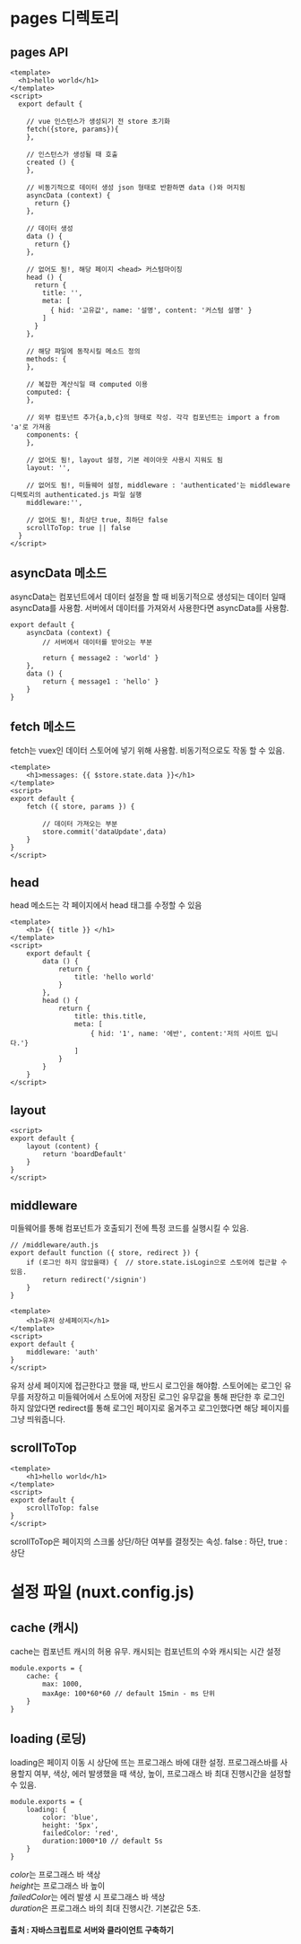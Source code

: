 # pages 디렉토리

## pages API

```vue
<template>
  <h1>hello world</h1>
</template>
<script>
  export default {

    // vue 인스턴스가 생성되기 전 store 초기화
    fetch({store, params}){
    },

    // 인스턴스가 생성될 때 호출
    created () {
    },

    // 비동기적으로 데이터 생성 json 형태로 반환하면 data ()와 머지됨
    asyncData (context) {
      return {}
    },

    // 데이터 생성
    data () {
      return {}
    },

    // 없어도 됨!, 해당 페이지 <head> 커스텀마이징
    head () {
      return {
        title: '',
        meta: [
          { hid: '고유값', name: '설명', content: '커스텀 설명' }
        ]
      }
    },

    // 해당 파일에 동작시킬 메소드 정의
    methods: {
    },

    // 복잡한 계산식일 때 computed 이용
    computed: {
    },

    // 외부 컴포넌트 추가{a,b,c}의 형태로 작성. 각각 컴포넌트는 import a from 'a'로 가져옴
    components: {
    },

    // 없어도 됨!, layout 설정, 기본 레이아웃 사용시 지워도 됨
    layout: '',

    // 없어도 됨!, 미들웨어 설정, middleware : 'authenticated'는 middleware 디렉토리의 authenticated.js 파일 실행
    middleware:'',

    // 없어도 됨!, 최상단 true, 최하단 false
    scrollToTop: true || false
  }
</script>
```

## asyncData 메소드

asyncData는 컴포넌트에서 데이터 설정을 할 때 비동기적으로 생성되는 데이터 일때 asyncData를 사용함. 서버에서 데이터를 가져와서 사용한다면 asyncData를 사용함. 

```vue
export default {
    asyncData (context) {
        // 서버에서 데이터를 받아오는 부분
        
        return { message2 : 'world' }
    },
    data () {
        return { message1 : 'hello' }
    }
}
```
## fetch 메소드

fetch는 vuex인 데이터 스토어에 넣기 위해 사용함. 비동기적으로도 작동 할 수 있음.

```vue
<template>
    <h1>messages: {{ $store.state.data }}</h1>
</template>
<script>
export default {
    fetch ({ store, params }) {
        
        // 데이터 가져오는 부분
        store.commit('dataUpdate',data)
    }
}
</script>
```

## head

head 메소드는 각 페이지에서 head 태그를 수정할 수 있음

```vue
<template>
    <h1> {{ title }} </h1>
</template>
<script>
    export default {
        data () {
            return {
                title: 'hello world'
            }
        },
        head () {
            return {
                title: this.title,
                meta: [
                    { hid: '1', name: '에반', content:'저의 사이트 입니다.'}
                ]
            }
        }
    }
</script>
```

## layout

```vue
<script>
export default {
    layout (content) {
        return 'boardDefault'
    }
}
</script>
```

## middleware

미들웨어를 통해 컴포넌트가 호출되기 전에 특정 코드를 실행시킬 수 있음.

```vue
// /middleware/auth.js
export default function ({ store, redirect }) {
    if (로그인 하지 않았을때) {  // store.state.isLogin으로 스토어에 접근할 수 있음.
        return redirect('/signin')
    }
}
```

```vue
<template>
    <h1>유저 상세페이지</h1>
</template>
<script>
export default {
    middleware: 'auth'
}
</script>
```

유저 상세 페이지에 접근한다고 했을 때, 반드시 로그인을 해야함. 스토어에는 로그인 유무를 저장하고 미들웨어에서 스토어에 저장된 로그인 유무값을 통해 판단한 후 로그인 하지 않았다면 redirect를 통해 로그인 페이지로 옮겨주고 로그인했다면 해당 페이지를 그냥 띄워줍니다.

## scrollToTop

```vue
<template>
    <h1>hello world</h1>
</template>
<script>
export default {
    scrollToTop: false
}
</script>
```

scrollToTop은 페이지의 스크롤 상단/하단 여부를 결정짓는 속성. false : 하단, true : 상단

# 설정 파일 (nuxt.config.js)

## cache (캐시)

cache는 컴포넌트 캐시의 허용 유무. 캐시되는 컴포넌트의 수와 캐시되는 시간 설정

```vue
module.exports = {
    cache: {
        max: 1000,
        maxAge: 100*60*60 // default 15min - ms 단위
    }
}
```

## loading (로딩)

loading은 페이지 이동 시 상단에 뜨는 프로그래스 바에 대한 설정. 프로그래스바를 사용할지 여부, 색상, 에러 발생했을 때 색상, 높이, 프로그래스 바 최대 진행시간을 설정할 수 있음.

```vue
module.exports = {
    loading: {
        color: 'blue',
        height: '5px',
        failedColor: 'red',
        duration:1000*10 // default 5s
    }
}
```

*color*는 프로그래스 바 색상<br>
*height*는 프로그래스 바 높이<br>
*failedColor*는 에러 발생 시 프로그래스 바 색상<br>
*duration*은 프로그래스 바의 최대 진행시간. 기본값은 5초.


#### 출처 : 자바스크립트로 서버와 클라이언트 구축하기